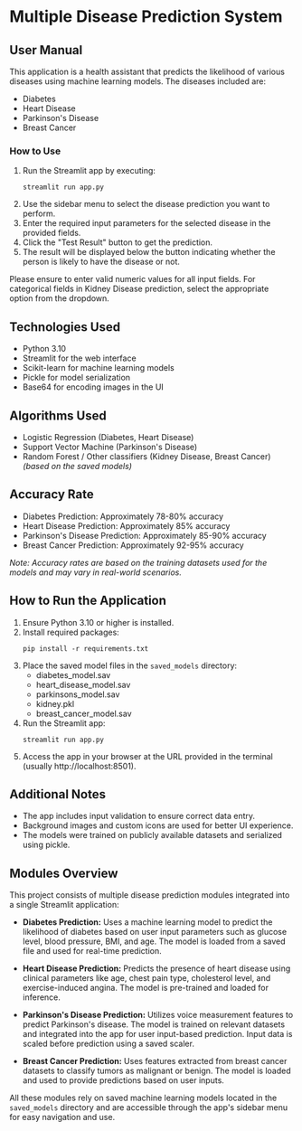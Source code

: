 # Multiple Disease Prediction System

## User Manual

This application is a health assistant that predicts the likelihood of various diseases using machine learning models. The diseases included are:

- Diabetes
- Heart Disease
- Parkinson's Disease
- Breast Cancer

### How to Use

1. Run the Streamlit app by executing:
   ```
   streamlit run app.py
   ```
2. Use the sidebar menu to select the disease prediction you want to perform.
3. Enter the required input parameters for the selected disease in the provided fields.
4. Click the "Test Result" button to get the prediction.
5. The result will be displayed below the button indicating whether the person is likely to have the disease or not.

Please ensure to enter valid numeric values for all input fields. For categorical fields in Kidney Disease prediction, select the appropriate option from the dropdown.

## Technologies Used

- Python 3.10
- Streamlit for the web interface
- Scikit-learn for machine learning models
- Pickle for model serialization
- Base64 for encoding images in the UI

## Algorithms Used

- Logistic Regression (Diabetes, Heart Disease)
- Support Vector Machine (Parkinson's Disease)
- Random Forest / Other classifiers (Kidney Disease, Breast Cancer) *(based on the saved models)*

## Accuracy Rate

- Diabetes Prediction: Approximately 78-80% accuracy
- Heart Disease Prediction: Approximately 85% accuracy
- Parkinson's Disease Prediction: Approximately 85-90% accuracy
- Breast Cancer Prediction: Approximately 92-95% accuracy

*Note: Accuracy rates are based on the training datasets used for the models and may vary in real-world scenarios.*

## How to Run the Application

1. Ensure Python 3.10 or higher is installed.
2. Install required packages:
   ```
   pip install -r requirements.txt
   ```
3. Place the saved model files in the `saved_models` directory:
   - diabetes_model.sav
   - heart_disease_model.sav
   - parkinsons_model.sav
   - kidney.pkl
   - breast_cancer_model.sav
4. Run the Streamlit app:
   ```
   streamlit run app.py
   ```
5. Access the app in your browser at the URL provided in the terminal (usually http://localhost:8501).

## Additional Notes

- The app includes input validation to ensure correct data entry.
- Background images and custom icons are used for better UI experience.
- The models were trained on publicly available datasets and serialized using pickle.

## Modules Overview

This project consists of multiple disease prediction modules integrated into a single Streamlit application:

- **Diabetes Prediction:** Uses a machine learning model to predict the likelihood of diabetes based on user input parameters such as glucose level, blood pressure, BMI, and age. The model is loaded from a saved file and used for real-time prediction.

- **Heart Disease Prediction:** Predicts the presence of heart disease using clinical parameters like age, chest pain type, cholesterol level, and exercise-induced angina. The model is pre-trained and loaded for inference.

- **Parkinson's Disease Prediction:** Utilizes voice measurement features to predict Parkinson's disease. The model is trained on relevant datasets and integrated into the app for user input-based prediction. Input data is scaled before prediction using a saved scaler.

- **Breast Cancer Prediction:** Uses features extracted from breast cancer datasets to classify tumors as malignant or benign. The model is loaded and used to provide predictions based on user inputs.

All these modules rely on saved machine learning models located in the `saved_models` directory and are accessible through the app's sidebar menu for easy navigation and use.
